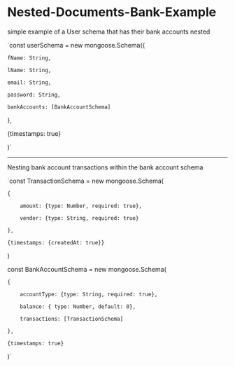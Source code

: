 # Nested-Documents-Bank-Example


simple example of a User schema that has their bank accounts nested

  `const userSchema = new mongoose.Schema({
  
    fName: String,
    
    lName: String,
    
    email: String,
    
    password: String,
    
    bankAccounts: [BankAccountSchema]
    
  },

  {timestamps: true}

  )`

--------------------------------------------------------------

Nesting bank account transactions within the bank account schema

  `const TransactionSchema = new mongoose.Schema(
  
    {
    
        amount: {type: Number, required: true},
        
        vender: {type: String, required: true}
        
    },
    
    {timestamps: {createdAt: true}}
    
)

const BankAccountSchema = new mongoose.Schema(

    {
    
        accountType: {type: String, required: true},
        
        balance: { type: Number, default: 0},
        
        transactions: [TransactionSchema]
        
    },
    
    {timestamps: true}
    
)`
